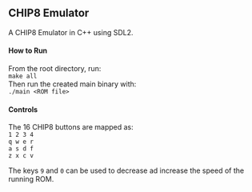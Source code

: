 ## CHIP8 Emulator
A CHIP8 Emulator in C++ using SDL2.

#### How to Run
From the root directory, run:  
`make all`  
Then run the created main binary with:  
`./main <ROM file>`  

#### Controls
The 16 CHIP8 buttons are mapped as:  
`1 2 3 4`  
`q w e r`  
`a s d f`  
`z x c v`  

The keys `9` and `0` can be used to decrease ad increase the speed of the running ROM.  
